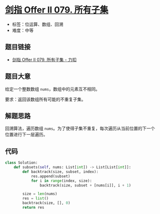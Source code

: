 # [剑指 Offer II 079. 所有子集](https://leetcode.cn/problems/TVdhkn/)

- 标签：位运算、数组、回溯
- 难度：中等

## 题目链接

- [剑指 Offer II 079. 所有子集 - 力扣](https://leetcode.cn/problems/TVdhkn/)

## 题目大意

给定一个整数数组 `nums`，数组中的元素互不相同。

要求：返回该数组所有可能的不重复子集。

## 解题思路

回溯算法，遍历数组 `nums`。为了使得子集不重复，每次遍历从当前位置的下一个位置进行下一层遍历。

## 代码

```python
class Solution:
    def subsets(self, nums: List[int]) -> List[List[int]]:
        def backtrack(size, subset, index):
            res.append(subset)
            for i in range(index, size):
                backtrack(size, subset + [nums[i]], i + 1)

        size = len(nums)
        res = list()
        backtrack(size, [], 0)
        return res
```

